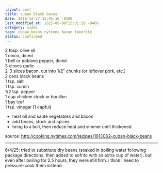 ```yaml
---
layout: post
title: cuban black beans
date: 2016-12-27 15:46:16 -0500
last_modified_at: 2025-06-08T15:01:29 -0400
category: sides
tags: cuban beans nytimes bacon favorite
status: confirmed
---
```

2 tbsp. olive oil  
1 onion, diced  
1 bell or poblano pepper, diced  
3 cloves garlic  
2-3 slices bacon, cut into 1/2" chunks (or leftover pork, etc.)  
2 cans black beans  
1 tsp. salt  
1 tsp. cumin  
1/2 tsp. pepper  
1 cup chicken stock or bouillon  
1 bay leaf  
1 tsp. vinegar (1 capful)  
* heat oil and sauté vegetables and bacon
* add beans, stock and spices
* bring to a boil, then reduce heat and simmer until thickened

source: <http://cooking.nytimes.com/recipes/1013062-cuban-black-beans>

---

6/4/25: tried to substitute dry beans (soaked in boiling water following package
directions, then added to sofrito with an extra cup of water). but even after boiling
for 2.5 hours, they were still firm. i think i need to pressure-cook them instead.
